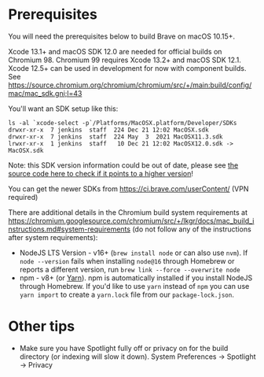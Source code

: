 # Prerequisites

You will need the prerequisites below to build Brave on macOS 10.15+.

Xcode 13.1+ and macOS SDK 12.0 are needed for official builds on Chromium 98. Chromium 99 requires Xcode 13.2+ and macOS SDK 12.1.
Xcode 12.5+ can be used in development for now with component builds. See https://source.chromium.org/chromium/chromium/src/+/main:build/config/mac/mac_sdk.gni;l=43

You'll want an SDK setup like this:

```
ls -al `xcode-select -p`/Platforms/MacOSX.platform/Developer/SDKs
drwxr-xr-x  7 jenkins  staff  224 Dec 21 12:02 MacOSX.sdk
drwxr-xr-x  7 jenkins  staff  224 May  3  2021 MacOSX11.3.sdk
lrwxr-xr-x  1 jenkins  staff   10 Dec 21 12:02 MacOSX12.0.sdk -> MacOSX.sdk
```

Note: this SDK version information could be out of date, please see [the source code here to check if it points to a higher version](https://source.chromium.org/chromium/chromium/src/+/main:build/config/mac/mac_sdk.gni;l=43)!

You can get the newer SDKs from https://ci.brave.com/userContent/ (VPN required)

There are additional details in the Chromium build system requirements at https://chromium.googlesource.com/chromium/src/+/lkgr/docs/mac_build_instructions.md#system-requirements (do not follow any of the instructions after system requirements):

- NodeJS LTS Version - v16+ (`brew install node` or can also use `nvm`). If `node --version` fails when installing `node@16` through Homebrew or reports a different version, run `brew link --force --overwrite node`
- npm - v8+ (or [Yarn](https://yarnpkg.com/lang/en/docs/install/#mac-stable)). npm is automatically installed if you install NodeJS through Homebrew. If you'd like to use `yarn` instead of `npm` you can use `yarn import` to create a `yarn.lock` file from our `package-lock.json`.

# Other tips

- Make sure you have Spotlight fully off or privacy on for the build directory (or indexing will slow it down). System Preferences -> Spotlight -> Privacy

